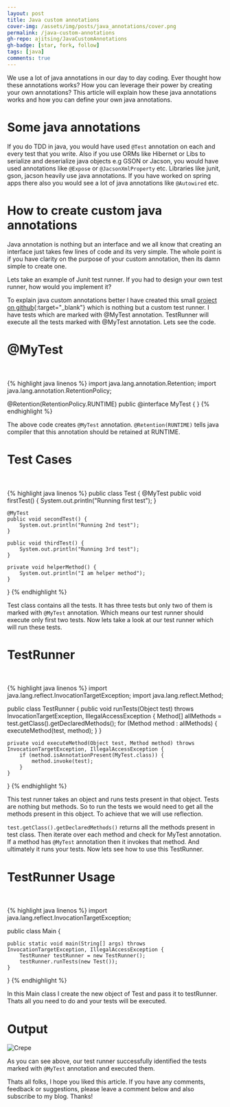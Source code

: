 ```yaml
---
layout: post
title: Java custom annotations
cover-img: /assets/img/posts/java_annotations/cover.png
permalink: /java-custom-annotations
gh-repo: ajitsing/JavaCustomAnnotations
gh-badge: [star, fork, follow]
tags: [java]
comments: true
---
```


We use a lot of java annotations in our day to day coding. Ever thought how these annotations works? How you can leverage their power by creating your own annotations? This article will explain how these java annotations works and how you can define your own java annotations.

# Some java annotations

If you do TDD in java, you would have used ```@Test``` annotation on each and every test that you write. Also if you use ORMs like Hibernet or Libs to serialize and deserialize java objects e.g GSON or Jacson, you would have used annotations like ```@Expose``` or ```@JacsonXmlProperty``` etc. Libraries like junit, gson, jacson heavily use java annotations. If you have worked on spring apps there also you would see a lot of java annotations like ```@Autowired``` etc.

# How to create custom java annotations

Java annotation is nothing but an interface and we all know that creating an interface just takes few lines of code and its very simple. The whole point is if you have clarity on the purpose of your custom annotation, then its damn simple to create one.

Lets take an example of Junit test runner. If you had to design your own test runner, how would you implement it?

To explain java custom annotations better I have created this small [project on github](https://github.com/ajitsing/JavaCustomAnnotations){:target="_blank"} which is nothing but a custom test runner. I have tests which are marked with @MyTest annotation. TestRunner will execute all the tests marked with @MyTest annotation. Lets see the code.

# @MyTest<br><br>

{% highlight java linenos %}
import java.lang.annotation.Retention;
import java.lang.annotation.RetentionPolicy;

@Retention(RetentionPolicy.RUNTIME)
public @interface MyTest {
}
{% endhighlight %}

The above code creates ```@MyTest``` annotation. ```@Retention(RUNTIME)``` tells java compiler that this annotation should be retained at RUNTIME.

# Test Cases<br><br>

{% highlight java linenos %}
public class Test {
    @MyTest
    public void firstTest() {
        System.out.println("Running first test");
    }

    @MyTest
    public void secondTest() {
        System.out.println("Running 2nd test");
    }

    public void thirdTest() {
        System.out.println("Running 3rd test");
    }

    private void helperMethod() {
        System.out.println("I am helper method");
    }
}
{% endhighlight %}

Test class contains all the tests. It has three tests but only two of them is marked with ```@MyTest``` annotation. Which means our test runner should execute only first two tests. Now lets take a look at our test runner which will run these tests.

# TestRunner<br><br>

{% highlight java linenos %}
import java.lang.reflect.InvocationTargetException;
import java.lang.reflect.Method;

public class TestRunner {
    public void runTests(Object test) throws InvocationTargetException, IllegalAccessException {
        Method[] allMethods = test.getClass().getDeclaredMethods();
        for (Method method : allMethods) {
            executeMethod(test, method);
        }
    }

    private void executeMethod(Object test, Method method) throws InvocationTargetException, IllegalAccessException {
        if (method.isAnnotationPresent(MyTest.class)) {
            method.invoke(test);
        }
    }
}
{% endhighlight %}

This test runner takes an object and runs tests present in that object. Tests are nothing but methods. So to run the tests we would need to get all the methods present in this object. To achieve that we will use reflection.

```test.getClass().getDeclaredMethods()``` returns all the methods present in test class. Then iterate over each method and check for MyTest annotation. If a method has ```@MyTest``` annotation then it invokes that method. And ultimately it runs your tests. Now lets see how to use this TestRunner.

# TestRunner Usage<br><br>

{% highlight java linenos %}
import java.lang.reflect.InvocationTargetException;

public class Main {

    public static void main(String[] args) throws InvocationTargetException, IllegalAccessException {
        TestRunner testRunner = new TestRunner();
        testRunner.runTests(new Test());
    }
}
{% endhighlight %}

In this Main class I create the new object of Test and pass it to testRunner. Thats all you need to do and your tests will be executed.

# Output

![Crepe](/assets/img/posts/java_annotations/test_runner.png)

As you can see above, our test runner successfully identified the tests marked with ```@MyTest``` annotation and executed them.

Thats all folks, I hope you liked this article. If you have any comments, feedback or suggestions, please leave a comment below and also subscribe to my blog. Thanks!

